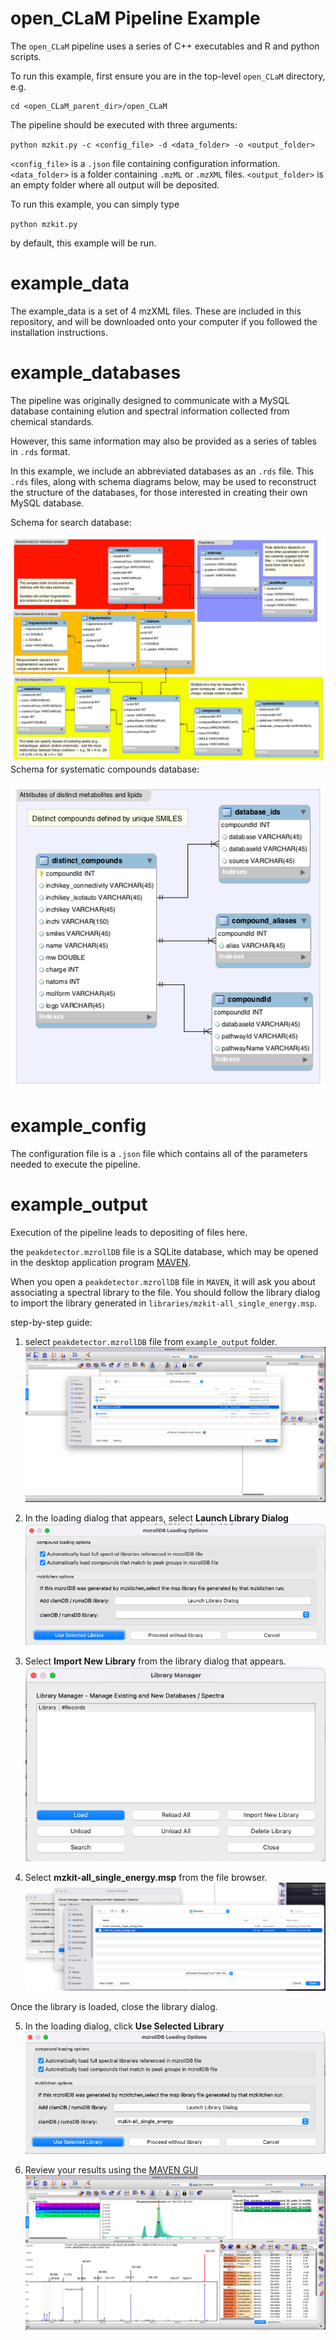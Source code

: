# open_CLaM Pipeline Example

The `open_CLaM` pipeline uses a series of C++ executables and R and python scripts.

To run this example, first ensure you are in the top-level `open_CLaM` directory, e.g.
```
cd <open_CLaM_parent_dir>/open_CLaM
```

The pipeline should be executed with three arguments:

`python mzkit.py -c <config_file> -d <data_folder> -o <output_folder>`

`<config_file>` is a `.json` file containing configuration information.
`<data_folder>` is a folder containing `.mzML` or `.mzXML` files.
`<output_folder>` is an empty folder where all output will be deposited.

To run this example, you can simply type

`python mzkit.py` 

by default, this example will be run.

# example_data

The example_data is a set of 4 mzXML files.
These are included in this repository, and will be downloaded onto your computer
if you followed the installation instructions.

# example_databases

The pipeline was originally designed to communicate with a MySQL database
containing elution and spectral information collected from chemical standards.

However, this same information may also be provided as a series of tables in `.rds` format.

In this example, we include an abbreviated databases as an `.rds` file.  This `.rds` files,
along with schema diagrams below, may be used to reconstruct the structure of the databases,
for those interested in creating their own MySQL database.

Schema for search database:

![](images/standards_db.png)
Schema for systematic compounds database:

![](images/systematic_db.png)

# example_config

The configuration file is a `.json` file which contains all of the parameters needed to
execute the pipeline.

# example_output

Execution of the pipeline leads to depositing of files here.

the `peakdetector.mzrollDB` file is a SQLite database, which may be opened in
the desktop application program
[MAVEN](https://github.com/eugenemel/maven/releases/latest).

When you open a `peakdetector.mzrollDB` file in `MAVEN`, it will ask you about
associating a spectral library to the file.  You should follow the library dialog
to import the library generated in `libraries/mzkit-all_single_energy.msp`.

step-by-step guide:

1. select `peakdetector.mzrollDB` file from `example_output` folder.
![](images/1_open_output.png)

2. In the loading dialog that appears, select **Launch Library Dialog**
![](images/2_loading_dialog.png)

3. Select **Import New Library** from the library dialog that appears.
![](images/3_import_new_library.png)

4. Select **mzkit-all_single_energy.msp** from the file browser.
![](images/4_select_file.png)

Once the library is loaded, close the library dialog.

5. In the loading dialog, click **Use Selected Library**
![](images/5_use_selected_file.png)

6. Review your results using the [MAVEN GUI](https://github.com/eugenemel/maven/releases/latest)
![](images/6_example_maven_output.png)
